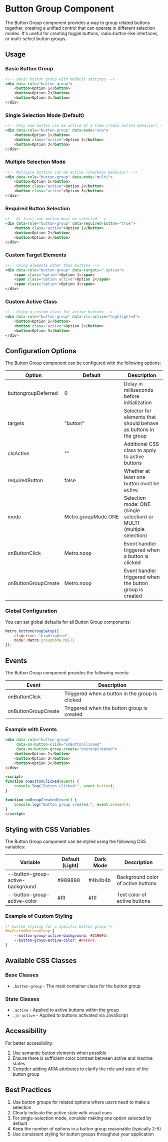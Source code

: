# Button Group Component

The Button Group component provides a way to group related buttons together, creating a unified control that can operate in different selection modes. It's useful for creating toggle buttons, radio-button-like interfaces, or multi-select button groups.

## Usage

### Basic Button Group

```html
<!-- Basic button group with default settings -->
<div data-role="button-group">
    <button>Option 1</button>
    <button>Option 2</button>
    <button>Option 3</button>
</div>
```

### Single Selection Mode (Default)

```html
<!-- Only one button can be active at a time (radio button behavior) -->
<div data-role="button-group" data-mode="one">
    <button>Option 1</button>
    <button class="active">Option 2</button>
    <button>Option 3</button>
</div>
```

### Multiple Selection Mode

```html
<!-- Multiple buttons can be active (checkbox behavior) -->
<div data-role="button-group" data-mode="multi">
    <button>Option 1</button>
    <button class="active">Option 2</button>
    <button class="active">Option 3</button>
</div>
```

### Required Button Selection

```html
<!-- At least one button must be selected -->
<div data-role="button-group" data-required-button="true">
    <button class="active">Option 1</button>
    <button>Option 2</button>
    <button>Option 3</button>
</div>
```

### Custom Target Elements

```html
<!-- Using elements other than buttons -->
<div data-role="button-group" data-targets=".option">
    <span class="option">Option 1</span>
    <span class="option active">Option 2</span>
    <span class="option">Option 3</span>
</div>
```

### Custom Active Class

```html
<!-- Using a custom class for active buttons -->
<div data-role="button-group" data-cls-active="highlighted">
    <button>Option 1</button>
    <button class="active">Option 2</button>
    <button>Option 3</button>
</div>
```

## Configuration Options

The Button Group component can be configured with the following options:

| Option | Default | Description |
| ------ | ------- | ----------- |
| buttongroupDeferred | 0 | Delay in milliseconds before initialization |
| targets | "button" | Selector for elements that should behave as buttons in the group |
| clsActive | "" | Additional CSS class to apply to active buttons |
| requiredButton | false | Whether at least one button must be active |
| mode | Metro.groupMode.ONE | Selection mode: ONE (single selection) or MULTI (multiple selection) |
| onButtonClick | Metro.noop | Event handler triggered when a button is clicked |
| onButtonGroupCreate | Metro.noop | Event handler triggered when the button group is created |

### Global Configuration

You can set global defaults for all Button Group components:

```javascript
Metro.buttonGroupSetup({
    clsActive: "highlighted",
    mode: Metro.groupMode.MULTI
});
```

## Events

The Button Group component provides the following events:

| Event | Description |
| ----- | ----------- |
| onButtonClick | Triggered when a button in the group is clicked |
| onButtonGroupCreate | Triggered when the button group is created |

### Example with Events

```html
<div data-role="button-group" 
     data-on-button-click="onButtonClicked"
     data-on-button-group-create="onGroupCreated">
    <button>Option 1</button>
    <button>Option 2</button>
    <button>Option 3</button>
</div>

<script>
function onButtonClicked(event) {
    console.log("Button clicked:", event.button);
}

function onGroupCreated(event) {
    console.log("Button group created:", event.element);
}
</script>
```

## Styling with CSS Variables

The Button Group component can be styled using the following CSS variables:

| Variable | Default (Light) | Dark Mode | Description |
| -------- | --------------- | --------- | ----------- |
| --button-group-active-background | #989898 | #4b4b4b | Background color of active buttons |
| --button-group-active-color | #fff | #fff | Text color of active buttons |

### Example of Custom Styling

```css
/* Custom styling for a specific button group */
#myCustomButtonGroup {
    --button-group-active-background: #2196F3;
    --button-group-active-color: #FFFFFF;
}
```

## Available CSS Classes

### Base Classes
- `.button-group` - The main container class for the button group

### State Classes
- `.active` - Applied to active buttons within the group
- `.js-active` - Applied to buttons activated via JavaScript

## Accessibility

For better accessibility:
1. Use semantic button elements when possible
2. Ensure there is sufficient color contrast between active and inactive states
3. Consider adding ARIA attributes to clarify the role and state of the button group

## Best Practices

1. Use button groups for related options where users need to make a selection
2. Clearly indicate the active state with visual cues
3. For single-selection mode, consider making one option selected by default
4. Keep the number of options in a button group reasonable (typically 2-5)
5. Use consistent styling for button groups throughout your application